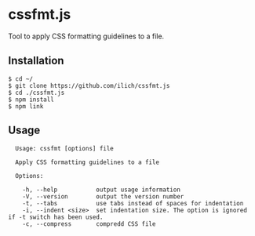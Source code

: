 # cssfmt.js

Tool to apply CSS formatting guidelines to a file.

## Installation

```
$ cd ~/
$ git clone https://github.com/ilich/cssfmt.js
$ cd ./cssfmt.js
$ npm install
$ npm link
```

## Usage

```
  Usage: cssfmt [options] file

  Apply CSS formatting guidelines to a file

  Options:

    -h, --help           output usage information
    -V, --version        output the version number
    -t, --tabs           use tabs instead of spaces for indentation
    -i, --indent <size>  set indentation size. The option is ignored if -t switch has been used.
    -c, --compress       compredd CSS file
```
